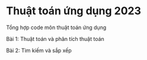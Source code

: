 # Thuật toán ứng dụng 2023
Tổng hợp code môn thuật toán ứng dụng

Bài 1: Thuật toán và phân tích thuật toán

Bài 2: Tìm kiếm và sắp xếp
